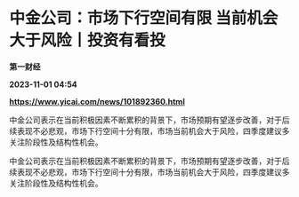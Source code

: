 # 中金公司：市场下行空间有限 当前机会大于风险丨投资有看投
**第一财经**

**2023-11-01 04:54**

**https://www.yicai.com/news/101892360.html**

中金公司表示在当前积极因素不断累积的背景下，市场预期有望逐步改善，对于后续表现不必悲观，市场下行空间十分有限，市场当前机会大于风险，四季度建议多关注阶段性及结构性机会。

中金公司表示在当前积极因素不断累积的背景下，市场预期有望逐步改善，对于后续表现不必悲观，市场下行空间十分有限，市场当前机会大于风险，四季度建议多关注阶段性及结构性机会。